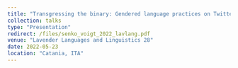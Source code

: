 ```yaml
---
title: "Transgressing the binary: Gendered language practices on Twitter."
collection: talks
type: "Presentation"
redirect: /files/senko_voigt_2022_lavlang.pdf
venue: "Lavender Languages and Linguistics 28"
date: 2022-05-23
location: "Catania, ITA"
---
```


